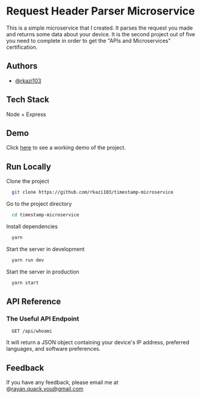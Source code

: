 # Request Header Parser Microservice

This is a simple microservice that I created. It parses the request you made and returns some data about your device. It is the second project out of five you need to complete in order to get the "APIs and Microservices" certification.

## Authors

- [@rkazi103](https://www.github.com/rkazi103)

## Tech Stack

Node + Express

## Demo

Click [here](https://fcc-req-header-parser-project.herokuapp.com/) to see a working demo of the project.

## Run Locally

Clone the project

```bash
  git clone https://github.com/rkazi103/timestamp-microservice
```

Go to the project directory

```bash
  cd timestamp-microservice
```

Install dependencies

```bash
  yarn
```

Start the server in development

```bash
  yarn run dev
```

Start the server in production

```bash
  yarn start
```

## API Reference

### The Useful API Endpoint

```http
  GET /api/whoami
```

It will return a JSON object containing your device's IP address, preferred languages, and software preferences.

## Feedback

If you have any feedback, please email me at @rayan.quack.you@gmail.com
